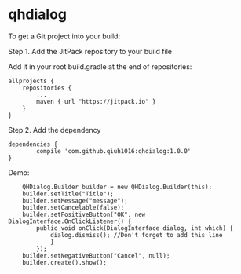 # qhdialog



To get a Git project into your build:

Step 1. Add the JitPack repository to your build file

Add it in your root build.gradle at the end of repositories:

    allprojects {
		repositories {
			...
			maven { url "https://jitpack.io" }
		}
	}

Step 2. Add the dependency

	dependencies {
	        compile 'com.github.qiuh1016:qhdialog:1.0.0'
	}



Demo:

        QHDialog.Builder builder = new QHDialog.Builder(this);
        builder.setTitle("Title");
        builder.setMessage("message");
        builder.setCancelable(false);
        builder.setPositiveButton("OK", new DialogInterface.OnClickListener() {
            public void onClick(DialogInterface dialog, int which) {
                dialog.dismiss(); //Don't forget to add this line
                }
            });
        builder.setNegativeButton("Cancel", null);
        builder.create().show();
